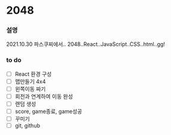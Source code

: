 # 2048

### 설명
2021.10.30 파스쿠찌에서.. 2048..React..JavaScript..CSS..html..gg!

### to do
 - [ ] React 환경 구성
 - [ ] 맵만들기 4x4
 - [ ] 왼쪽이동 짜기
 - [ ] 회전과 연계하여 이동 완성
 - [ ] 랜덤 생성
 - [ ] score, game종료, game성공
 - [ ] 꾸미기 
 - [ ] git, github
